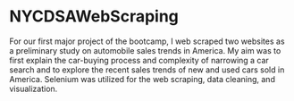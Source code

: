 # NYCDSAWebScraping

For our first major project of the bootcamp, I web scraped two websites as a preliminary study on automobile sales trends in America. My aim was to first explain the car-buying process and complexity of narrowing a car search and to explore the recent sales trends of new and used cars sold in America. Selenium was utilized for the web scraping, data cleaning, and visualization.
